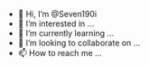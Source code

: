 - 👋 Hi, I’m @Seven190i
- 👀 I’m interested in ...
- 🌱 I’m currently learning ...
- 💞️ I’m looking to collaborate on ...
- 📫 How to reach me ...

<!---
Seven190i/Seven190i is a ✨ special ✨ repository because its `README.md` (this file) appears on your GitHub profile.
You can click the Preview link to take a look at your changes.
--->
